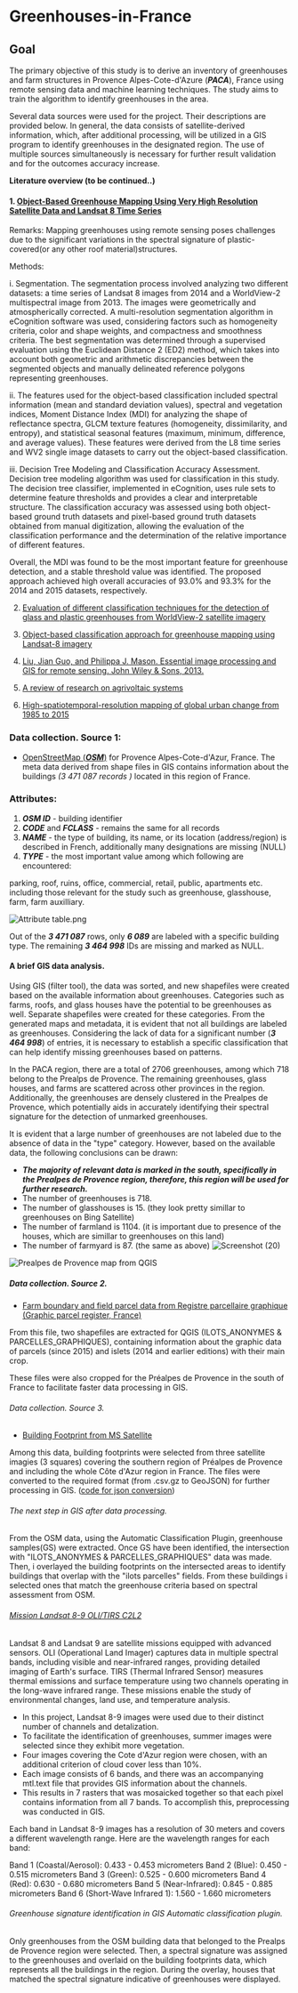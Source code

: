 # Greenhouses-in-France
## Goal
The primary objective of this study is to derive an inventory of greenhouses and farm structures in Provence Alpes-Cote-d'Azure (***PACA***), France using remote sensing data and machine learning techniques. The study aims to train the algorithm to identify greenhouses in the area. 

Several data sources were used for the project. Their descriptions are provided below. In general, the data consists of satellite-derived information, which, after additional processing, will be utilized in a GIS program to identify greenhouses in the designated region. The use of multiple sources simultaneously is necessary for further result validation and for the outcomes accuracy increase.

**__Literature overview (to be continued..)__**
#### 1. [Object-Based Greenhouse Mapping Using Very High Resolution Satellite Data and Landsat 8 Time Series](https://www.mdpi.com/144558)
Remarks: Mapping greenhouses using remote sensing poses challenges due to the significant variations in the spectral signature of plastic-covered(or any other roof material)structures.

Methods: 

i. Segmentation. The segmentation process involved analyzing two different datasets: a time series of Landsat 8 images from 2014 and a WorldView-2 multispectral image from 2013. The images were geometrically and atmospherically corrected. A multi-resolution segmentation algorithm in eCognition software was used, considering factors such as homogeneity criteria, color and shape weights, and compactness and smoothness criteria. The best segmentation was determined through a supervised evaluation using the Euclidean Distance 2 (ED2) method, which takes into account both geometric and arithmetic discrepancies between the segmented objects and manually delineated reference polygons representing greenhouses.

ii. The features used for the object-based classification included spectral information (mean and standard deviation values), spectral and vegetation indices, Moment Distance Index (MDI) for analyzing the shape of reflectance spectra, GLCM texture features (homogeneity, dissimilarity, and entropy), and statistical seasonal features (maximum, minimum, difference, and average values). These features were derived from the L8 time series and WV2 single image datasets to carry out the object-based classification.

iii. Decision Tree Modeling and Classification Accuracy Assessment. Decision tree modeling algorithm was used for classification in this study. The decision tree classifier, implemented in eCognition, uses rule sets to determine feature thresholds and provides a clear and interpretable structure. The classification accuracy was assessed using both object-based ground truth datasets and pixel-based ground truth datasets obtained from manual digitization, allowing the evaluation of the classification performance and the determination of the relative importance of different features.

Overall, the MDI was found to be the most important feature for greenhouse detection, and a stable threshold value was identified. The proposed approach achieved high overall accuracies of 93.0% and 93.3% for the 2014 and 2015 datasets, respectively.

2. [Evaluation of different classification techniques for the detection of glass and plastic greenhouses from WorldView-2 satellite imagery](https://www.spiedigitallibrary.org/journals/journal-of-applied-remote-sensing/volume-7/issue-1/073553/Evaluation-of-different-classification-techniques-for-the-detection-of-glass/10.1117/1.JRS.7.073553.short)
3. [Object-based classification approach for greenhouse mapping using Landsat-8 imagery](http://www.ijabe.org/index.php/ijabe/article/view/1414)
4. [Liu, Jian Guo, and Philippa J. Mason. Essential image processing and GIS for remote sensing. John Wiley & Sons, 2013.](https://books.google.de/books?hl=en&lr=&id=a9_CLn4FWEMC&oi=fnd&pg=PT13&ots=M6JDtXOypP&sig=SpAGtOUkVEul2MqiWBxo_wmbc4A&redir_esc=y#v=onepage&q&f=false)

5. [A review of research on agrivoltaic systems](https://www.sciencedirect.com/science/article/abs/pii/S1364032122002635?via%3Dihub)
6. [High-spatiotemporal-resolution mapping of global urban change from 1985 to 2015](https://drive.google.com/file/d/1hADuFtGuqmRP1cgfFfVf9QrXjVxsk0pB/view)


### Data collection. Source 1: 
* [OpenStreetMap (***OSM***)](https://download.geofabrik.de/europe/france.html) for Provence Alpes-Cote-d'Azur, France.
The meta data derived from shape files in GIS contains information about the buildings *(3 471 087 records )* located in this region of France.

### Attributes:
1. ***OSM ID*** - building identifier 
2. ***CODE*** and ***FCLASS*** - remains the same for all records
3. ***NAME*** - the type of building, its name, or its location (address/region) is described in French, additionally many designations are missing (NULL)
4. ***TYPE*** - the most important value among which following are encountered:

parking, roof, ruins, office, commercial, retail, public, apartments etc. including those relevant for the study such as greenhouse, glasshouse, farm, farm auxilliary.

![Attribute table.png](https://github.com/Phoenix-ju/greenhouses-in-France/blob/main/Attribute%20table.png)

Out of the ***3 471 087*** rows, only ***6 089*** are labeled with a specific building type. The remaining ***3 464 998*** IDs are missing and marked as NULL. 

#### A brief GIS data analysis.
Using GIS (filter tool), the data was sorted, and new shapefiles were created based on the available information about greenhouses. 
Categories such as farms, roofs, and glass houses have the potential to be greenhouses as well. Separate shapefiles were created for these categories. From the generated maps and metadata, it is evident that not all buildings are labeled as greenhouses. Considering the lack of data for a significant number (***3 464 998***) of entries, it is necessary to establish a specific classification that can help identify missing greenhouses based on patterns.

In the PACA region, there are a total of 2706 greenhouses, among which 718 belong to the Prealps de Provence. The remaining greenhouses, glass houses, and farms are scattered across other provinces in the region. Additionally, the greenhouses are densely clustered in the Prealpes de Provence, which potentially aids in accurately identifying their spectral signature for the detection of unmarked greenhouses.

It is evident that a large number of greenhouses are not labeled due to the absence of data in the "type" category. However, based on the available data, the following conclusions can be drawn:

* ***The majority of relevant data is marked in the south, specifically in the Prealpes de Provence region, therefore, this region will be used for further research.***
* The number of greenhouses is 718.
* The number of glasshouses is 15. (they look pretty simillar to greenhouses on Bing Satellite)
* The number of farmland is 1104. (it is important due to presence of the houses, which are simillar to greenhouses on this land)
* The number of farmyard is 87. (the same as above)
![Screenshot (20)](https://github.com/Phoenix-ju/greenhouses-in-France/blob/main/Province%20Cote%20d%20Azur.png)

![Prealpes de Provence map from QGIS](https://github.com/Phoenix-ju/greenhouses-in-France/blob/main/Prealpes%20de%20province.png)

##### Data collection. Source 2.
* [Farm boundary and field parcel data from Registre parcellaire graphique (Graphic parcel register, France)](https://geoservices.ign.fr/telechargement)

From this file, two shapefiles are extracted for QGIS (ILOTS_ANONYMES & PARCELLES_GRAPHIQUES), containing information about the graphic data of parcels (since 2015) and islets (2014 and earlier editions) with their main crop. 

These files were also cropped for the Préalpes de Provence in the south of France to facilitate faster data processing in GIS.

###### Data collection. Source 3.
* [Building Footprint from MS Satellite](https://github.com/microsoft/GlobalMLBuildingFootprints)

Among this data, building footprints were selected from three satellite imagies (3 squares) covering the southern region of Préalpes de Provence and including the whole Côte d'Azur region in France. The files were converted to the required format (from .csv.gz to GeoJSON) for further processing in GIS.
([code for json conversion](https://github.com/microsoft/GlobalMLBuildingFootprints/blob/main/scripts/make-gis-friendly.py))

###### The next step in GIS after data processing.
From the OSM data, using the Automatic Classification Plugin, greenhouse samples(GS) were extracted. Once GS have been identified, the intersection with "ILOTS_ANONYMES & PARCELLES_GRAPHIQUES" data was made. Then, i overlayed the building footprints on the intersected areas to identify buildings that overlap with the "ilots parcelles" fields. From these buildings i selected ones that match the greenhouse criteria based on spectral assessment from OSM.

###### [Mission Landsat 8-9 OLI/TIRS C2L2](https://earthexplorer.usgs.gov/)
Landsat 8 and Landsat 9 are satellite missions equipped with advanced sensors. OLI (Operational Land Imager) captures data in multiple spectral bands, including visible and near-infrared ranges, providing detailed imaging of Earth's surface. TIRS (Thermal Infrared Sensor) measures thermal emissions and surface temperature using two channels operating in the long-wave infrared range. These missions enable the study of environmental changes, land use, and temperature analysis.

* In this project, Landsat 8-9 images were used due to their distinct number of channels and detalization.
* To facilitate the identification of greenhouses, summer images were selected since they exhibit more vegetation. 
* Four images covering the Cote d'Azur region were chosen, with an additional criterion of cloud cover less than 10%. 
* Each image consists of 6 bands, and there was an accompanying mtl.text file that provides GIS information about the channels. 
* This results in 7 rasters that was mosaicked together so that each pixel contains information from all 7 bands. To accomplish this, preprocessing was conducted in GIS.

Each band in Landsat 8-9 images has a resolution of 30 meters and covers a different wavelength range. Here are the wavelength ranges for each band:

Band 1 (Coastal/Aerosol): 0.433 - 0.453 micrometers
Band 2 (Blue): 0.450 - 0.515 micrometers
Band 3 (Green): 0.525 - 0.600 micrometers
Band 4 (Red): 0.630 - 0.680 micrometers
Band 5 (Near-Infrared): 0.845 - 0.885 micrometers
Band 6 (Short-Wave Infrared 1): 1.560 - 1.660 micrometers

###### Greenhouse signature identification in GIS Automatic classification plugin.

Only greenhouses from the OSM building data that belonged to the Prealps de Provence region were selected. Then, a spectral signature was assigned to the greenhouses and overlaid on the building footprints data, which represents all the buildings in the region. During the overlay, houses that matched the spectral signature indicative of greenhouses were displayed.





















